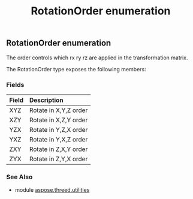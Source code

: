 ﻿---
title: RotationOrder enumeration
second_title: Aspose.3D for Python via .NET API References
description: 
type: docs
weight: 290
url: /python-net/aspose.threed.utilities/rotationorder/
is_root: false
---

## RotationOrder enumeration

The order controls which rx ry rz are applied in the transformation matrix.



The RotationOrder type exposes the following members:

### Fields
| Field | Description |
| :- | :- |
| XYZ | Rotate in X,Y,Z order |
| XZY | Rotate in X,Z,Y order |
| YZX | Rotate in Y,Z,X order |
| YXZ | Rotate in Y,X,Z order |
| ZXY | Rotate in Z,X,Y order |
| ZYX | Rotate in Z,Y,X order |


### See Also

* module [aspose.threed.utilities](../)
